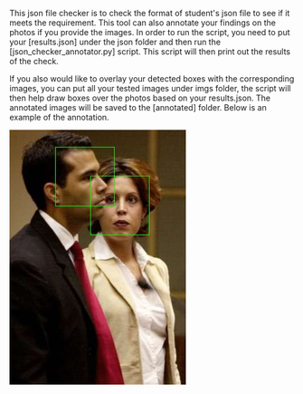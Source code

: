 This json file checker is to check the format of student's json file to see if it meets the requirement.
This tool can also annotate your findings on the photos if you provide the images.
In order to run the script, you need to put your [results.json] under the json folder and
then run the [json_checker_annotator.py] script. This script will then print out the results
of the check.

If you also would like to overlay your detected boxes with the corresponding images, you
can put all your tested images under imgs folder, the script will then help draw boxes
over the photos based on your results.json. The annotated images will be saved to the
[annotated] folder. Below is an example of the annotation.



![](readme.assets/img_432.jpg)